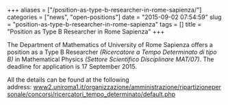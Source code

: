 +++
aliases = ["/position-as-type-b-researcher-in-rome-sapienza/"]
categories = ["news", "open-positions"]
date = "2015-09-02 07:54:59"
slug = "position-as-type-b-researcher-in-rome-sapienza"
tags = []
title = "Position as Type B Researcher in Rome Sapienza"
+++

The Department of Mathematics of University of Rome Sapienza offers a
position as a Type B Researcher *(Ricercatore a Tempo Determinato di
tipo B)* in Mathematical Physics *(Settore Scientifico Disciplinare
MAT/07)*. The deadline for application is 17 September 2015.

All the details can be found at the following
address: [www2.uniroma1.it/organizzazione/amministrazione/ripartizionepersonale/concorsi/ricercatori\_tempo\_determinato/default.php](https://www2.uniroma1.it/organizzazione/amministrazione/ripartizionepersonale/concorsi/ricercatori_tempo_determinato/default.php)

 
